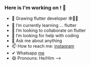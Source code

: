 ### Here is I'm working on !   👋

- 🔭 Grawing flutter developer 🕸👩‍💻
- 🌱 I’m currently learning ... flutter
- 👯 I’m looking to collaborate on flutter
- 🤔 I’m looking for help with coding 
- 💬 Ask me about anything
- 📫 How to reach me: [instagram](https://www.instagram.com/sanal_p.k?r=sanal_p.k)
- ✔ Whatsapp [me](https://wa.me/918606044696?text=Hello%20I%27m%20from%20GitHub)
- 😄 Pronouns: He/Him
-->
